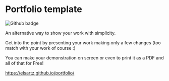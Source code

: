 # Portfolio template 

![Github badge](https://img.shields.io/github/watchers/elsartz/portfolio?style=social)

An alternative way to show your work with simplicity.

Get into the point by presenting your work making only a few changes (too match with your work of course :)

You can make your demonstration on screen or even to print it as a PDF and all of that for Free!

https://elsartz.github.io/portfolio/

